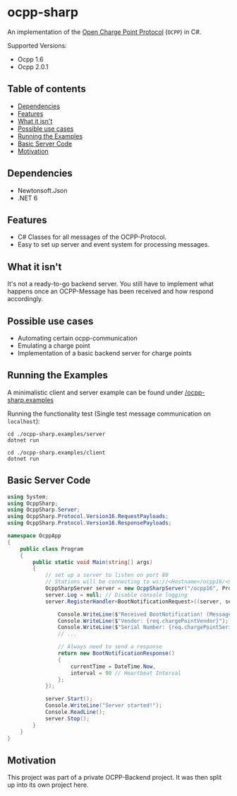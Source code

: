 # ocpp-sharp
An implementation of the [Open Charge Point Protocol](https://www.openchargealliance.org/protocols/) (`OCPP`) in C#.

Supported Versions:
- Ocpp 1.6
- Ocpp 2.0.1

## Table of contents
- [Dependencies](#dependencies)
- [Features](#features)
- [What it isn't](#what-it-isnt)
- [Possible use cases](#possible-use-cases)
- [Running the Examples](#running-the-examples)
- [Basic Server Code](#basic-server-code)
- [Motivation](#motivation)

## Dependencies
- Newtonsoft.Json
- .NET 6

## Features
- C# Classes for all messages of the OCPP-Protocol.
- Easy to set up server and event system for processing messages.

## What it isn't
It's not a ready-to-go backend server. You still have to implement what happens once an OCPP-Message has been received and how respond accordingly.

## Possible use cases
- Automating certain ocpp-communication
- Emulating a charge point
- Implementation of a basic backend server for charge points

## Running the Examples
A minimalistic client and server example can be found under [/ocpp-sharp.examples](/ocpp-sharp.examples)

Running the functionality test (Single test message communication on `localhost`):
```
cd ./ocpp-sharp.examples/server
dotnet run
```

```
cd ./ocpp-sharp.examples/client
dotnet run
```

## Basic Server Code
```cs
using System;
using OcppSharp;
using OcppSharp.Server;
using OcppSharp.Protocol.Version16.RequestPayloads;
using OcppSharp.Protocol.Version16.ResponsePayloads;

namespace OcppApp
{
    public class Program
    {
        public static void Main(string[] args)
        {
            // set up a server to listen on port 80
            // Stations will be connecting to ws://<Hostname>/ocpp16/<Station ID>
            OcppSharpServer server = new OcppSharpServer("/ocpp16", ProtocolVersion.OCPP16, 80);
            server.Log = null; // Disable console logging
            server.RegisterHandler<BootNotificationRequest>((server, sender, req) => {

                Console.WriteLine($"Received BootNotification! (Message ID = {req.FullRequest!.MessageId})");
                Console.WriteLine($"Vendor: {req.chargePointVendor}");
                Console.WriteLine($"Serial Number: {req.chargePointSerialNumber}");
                // ...

                // Always need to send a response
                return new BootNotificationResponse()
                {
                    currentTime = DateTime.Now,
                    interval = 90 // Heartbeat Interval
                };
            });

            server.Start();
            Console.WriteLine("Server started!");
            Console.ReadLine();
            server.Stop();
        }
    }
}
```

## Motivation
This project was part of a private OCPP-Backend project.
It was then split up into its own project here.
